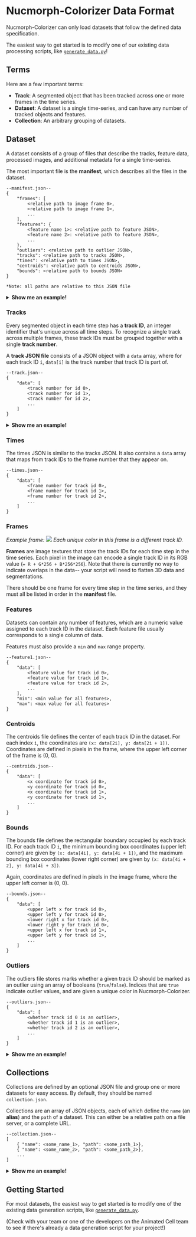 # Nucmorph-Colorizer Data Format

Nucmorph-Colorizer can only load datasets that follow the defined data specification.

The easiest way to get started is to modify one of our existing data processing scripts, like [`generate_data.py`](./timelapse-colorizer-data/generate_data.py)!

## Terms

Here are a few important terms:

- **Track**: A segmented object that has been tracked across one or more frames in the time series.
- **Dataset**: A dataset is a single time-series, and can have any number of tracked objects and features.
- **Collection**: An arbitrary grouping of datasets.

## Dataset

A dataset consists of a group of files that describe the tracks, feature data, processed images, and additional metadata for a single time-series.

The most important file is the **manifest**, which describes all the files in the dataset.

```
--manifest.json--
{
    "frames": [
        <relative path to image frame 0>,
        <relative path to image frame 1>,
        ...
    ],
    "features": {
        <feature name 1>: <relative path to feature JSON>,
        <feature name 2>: <relative path to feature JSON>,
        ...
    },
    "outliers": <relative path to outlier JSON>,
    "tracks": <relative path to tracks JSON>,
    "times": <relative path to times JSON>,
    "centroids": <relative path to centroids JSON>,
    "bounds": <relative path to bounds JSON>
}

*Note: all paths are relative to this JSON file
```

<details>
<summary><b>Show me an example!</b></summary>

---

An example dataset directory could look like this:

```
📂 my_dataset/
  - 📄 manifest.json
  - 📄 outliers.json
  - 📄 tracks.json
  - 📄 times.json
  - 📄 centroids.json
  - 📄 bounds.json
  - 📕 feature_0.json
  - 📗 feature_1.json
  - 📘 feature_2.json
  - 📁 frames/
    - 📷 frame_0.png
    - 📷 frame_1.png
    - 📷 frame_2.png
    ...
    - 📷 frame_245.png
```

The `manifest.json` file would look something like this:

```
--manifest.json--
{
    "frames": [
        "frames/frame_0.png",
        "frames/frame_1.png",
        "frames/frame_2.png",
        ...
        "frames/frame_245.png",
    ],
    "features": {
        "My Cool Feature": "feature_0.json",
        "Another Cool Feature": "feature_1.json",
        "The Coolest Feature": "feature_2.json",
    },
    "outliers": "outliers.json",
    "tracks": "tracks.json",
    "times": "times.json",
    "centroids": "centroids.json",
    "bounds": "bounds.json"
}
```

---

</details>

### Tracks

Every segmented object in each time step has a **track ID**, an integer identifier that's unique across all time steps. To recognize a single track across multiple frames, these track IDs must be grouped together with a single **track number**.

A **track JSON file** consists of a JSON object with a `data` array, where for each track ID `i`, `data[i]` is the track number that track ID is part of.

```
--track.json--
{
    "data": [
        <track number for id 0>,
        <track number for id 1>,
        <track number for id 2>,
        ...
    ]
}
```

<details>
<summary><b>Show me an example!</b></summary>

---

For example, if there were the following two tracks in some dataset, the track file might look something like this.

| Track # | Track IDs |
| ------- | --------- |
| 1       | 0, 1, 4   |
| 2       | 2, 3, 5   |

```
--track.json--
{
    "data": [
        1, // 0
        1, // 1
        2, // 2
        2, // 3
        1, // 4
        2  // 5
    ]
}
```

---

</details>

### Times

The times JSON is similar to the tracks JSON. It also contains a `data` array that maps from track IDs to the frame number that they appear on.

```
--times.json--
{
    "data": [
        <frame number for track id 0>,
        <frame number for track id 1>,
        <frame number for track id 2>,
        ...
    ]
}
```

### Frames

_Example frame:_
![](./documentation/frame_0.png)
_Each unique color in this frame is a different track ID._

**Frames** are image textures that store the track IDs for each time step in the time series. Each pixel in the image can encode a single track ID in its RGB value (`= R + G*256 + B*256*256`). Note that there is currently no way to indicate overlaps in the data-- your script will need to flatten 3D data and segmentations.

There should be one frame for every time step in the time series, and they must all be listed in order in the **manifest** file.

### Features

Datasets can contain any number of features, which are a numeric value assigned to each track ID in the dataset. Each feature file usually corresponds to a single column of data.

Features must also provide a `min` and `max` range property.

```
--feature1.json--
{
    "data": [
        <feature value for track id 0>,
        <feature value for track id 1>,
        <feature value for track id 2>,
        ...
    ],
    "min": <min value for all features>,
    "max": <max value for all features>
}
```

### Centroids

The centroids file defines the center of each track ID in the dataset. For each index `i`, the coordinates are `(x: data[2i], y: data[2i + 1])`.
Coordinates are defined in pixels in the frame, where the upper left corner of the frame is (0, 0).

```
--centroids.json--
{
    "data": [
        <x coordinate for track id 0>,
        <y coordinate for track id 0>,
        <x coordinate for track id 1>,
        <y coordinate for track id 1>,
        ...
    ]
}
```

### Bounds

The bounds file defines the rectangular boundary occupied by each track ID. For each track ID `i`, the minimum bounding box coordinates (upper left corner) are given by
`(x: data[4i], y: data[4i + 1])`, and the maximum bounding box coordinates (lower right corner) are given by `(x: data[4i + 2], y: data[4i + 3])`.

Again, coordinates are defined in pixels in the image frame, where the upper left corner is (0, 0).

```
--bounds.json--
{
    "data": [
        <upper left x for track id 0>,
        <upper left y for track id 0>,
        <lower right x for track id 0>,
        <lower right y for track id 0>,
        <upper left x for track id 1>,
        <upper left y for track id 1>,
        ...
    ]
}
```

### Outliers

The outliers file stores marks whether a given track ID should be marked as an outlier using an array of booleans (`true`/`false`). Indices that are `true` indicate outlier values, and are given a unique color in Nucmorph-Colorizer.

```
--outliers.json--
{
    "data": [
        <whether track id 0 is an outlier>,
        <whether track id 1 is an outlier>,
        <whether track id 2 is an outlier>,
        ...
    ]
}
```

<details>
<summary><b>Show me an example!</b></summary>

---

For example, if a dataset had the following tracks and outliers, the file might look something like this.

| Track # | Track IDs | Outliers |
| ------- | --------- | -------- |
| 1       | 0, 1, 4   | 1        |
| 2       | 2, 3, 5   | 2, 5     |

```
--outliers.json--
{
    "data": [
        false, // 0
        true,  // 1
        true,  // 2
        false, // 3
        false, // 4
        true   // 5
    ]
}
```

---

</details>

## Collections

Collections are defined by an optional JSON file and group one or more datasets for easy access. By default, they should be named `collection.json`.

Collections are an array of JSON objects, each of which define the `name` (an **alias**) and the `path` of a dataset. This can either be a relative path on a file server, or a complete URL.

```
--collection.json--
[
    { "name": <some_name_1>, "path": <some_path_1>},
    { "name": <some_name_2>, "path": <some_path_2>},
    ...
]
```

<details>
<summary><b>Show me an example!</b></summary>

---

For example, let's say a collection is located at `http://example.com/data/collection.json`, and the `collection.json` contains this:

```
--collection.json--
[
  { "name": "Mama Bear", "path": "mama_bear" },
  { "name": "Baby Bear", "path": "nested/baby_bear" },
  { "name": "Babiest Bear", "path": "babiest_bear/dataset.json" },
  { "name": "Goldilocks", "path": "http://example2.com/files/goldilocks" },
  { "name": "Papa Bear", "path": "http://example3.com/files/papa_bear.json"}
]
```

Here's a list of where Nucmorph-Colorizer will check for the manifest files for all of the datasets:

| Dataset      | Expected URL Path                                        |
| ------------ | -------------------------------------------------------- |
| Mama Bear    | `http://example.com/data/mama_bear/manifest.json`        |
| Baby Bear    | `http://example.com/data/nested/baby_bear/manifest.json` |
| Babiest Bear | `http://example.com/data/babiest_bear/dataset.json`      |
| Goldilocks   | `http://example2.com/files/goldilocks/manifest.json`     |
| Papa Bear    | `http://example3.com/files/papa_bear.json`               |

---

</details>

## Getting Started

For most datasets, the easiest way to get started is to modify one of the existing data generation scripts, like [`generate_data.py`](./timelapse-colorizer-data/generate_data.py).

(Check with your team or one of the developers on the Animated Cell team to see if there's already a data generation script for your project!)
